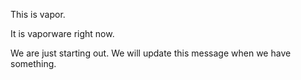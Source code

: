 This is vapor.

It is vaporware right now.

We are just starting out. We will update this message when we have something.
